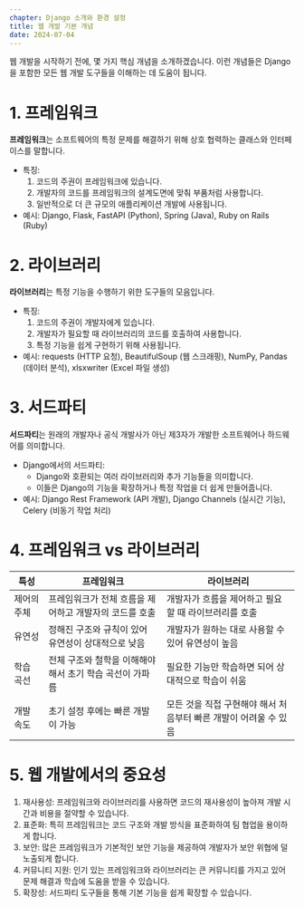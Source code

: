 ```yaml
---
chapter: Django 소개와 환경 설정
title: 웹 개발 기본 개념
date: 2024-07-04
---
```


웹 개발을 시작하기 전에, 몇 가지 핵심 개념을 소개하겠습니다. 이런 개념들은 Django을 포함한 모든 웹 개발 도구들을 이해하는 데 도움이 됩니다.

# 1. 프레임워크

**프레임워크**는 소프트웨어의 특정 문제를 해결하기 위해 상호 협력하는 클래스와 인터페이스를 말합니다.

- 특징:
    1. 코드의 주권이 프레임워크에 있습니다.
    2. 개발자의 코드를 프레임워크의 설계도면에 맞춰 부품처럼 사용합니다.
    3. 일반적으로 더 큰 규모의 애플리케이션 개발에 사용됩니다.
- 예시: Django, Flask, FastAPI (Python), Spring (Java), Ruby on Rails (Ruby)

# 2. 라이브러리

**라이브러리**는 특정 기능을 수행하기 위한 도구들의 모음입니다.

- 특징:
    1. 코드의 주권이 개발자에게 있습니다.
    2. 개발자가 필요할 때 라이브러리의 코드를 호출하여 사용합니다.
    3. 특정 기능을 쉽게 구현하기 위해 사용됩니다.
- 예시: requests (HTTP 요청), BeautifulSoup (웹 스크래핑), NumPy, Pandas (데이터 분석), xlsxwriter (Excel 파일 생성)

# 3. 서드파티

**서드파티**는 원래의 개발자나 공식 개발사가 아닌 제3자가 개발한 소프트웨어나 하드웨어를 의미합니다.

- Django에서의 서드파티:
    - Django와 호환되는 여러 라이브러리와 추가 기능들을 의미합니다.
    - 이들은 Django의 기능을 확장하거나 특정 작업을 더 쉽게 만들어줍니다.
- 예시: Django Rest Framework (API 개발), Django Channels (실시간 기능), Celery (비동기 작업 처리)

# 4. 프레임워크 vs 라이브러리

| 특성 | 프레임워크 | 라이브러리 |
|------|------------|------------|
| 제어의 주체 | 프레임워크가 전체 흐름을 제어하고 개발자의 코드를 호출 | 개발자가 흐름을 제어하고 필요할 때 라이브러리를 호출 |
| 유연성 | 정해진 구조와 규칙이 있어 유연성이 상대적으로 낮음 | 개발자가 원하는 대로 사용할 수 있어 유연성이 높음 |
| 학습 곡선 | 전체 구조와 철학을 이해해야 해서 초기 학습 곡선이 가파름 | 필요한 기능만 학습하면 되어 상대적으로 학습이 쉬움 |
| 개발 속도 | 초기 설정 후에는 빠른 개발이 가능 | 모든 것을 직접 구현해야 해서 처음부터 빠른 개발이 어려울 수 있음 |


# 5. 웹 개발에서의 중요성

1. 재사용성: 프레임워크와 라이브러리를 사용하면 코드의 재사용성이 높아져 개발 시간과 비용을 절약할 수 있습니다.
2. 표준화: 특히 프레임워크는 코드 구조와 개발 방식을 표준화하여 팀 협업을 용이하게 합니다.
3. 보안: 많은 프레임워크가 기본적인 보안 기능을 제공하여 개발자가 보안 위협에 덜 노출되게 합니다.
4. 커뮤니티 지원: 인기 있는 프레임워크와 라이브러리는 큰 커뮤니티를 가지고 있어 문제 해결과 학습에 도움을 받을 수 있습니다.
5. 확장성: 서드파티 도구들을 통해 기본 기능을 쉽게 확장할 수 있습니다.